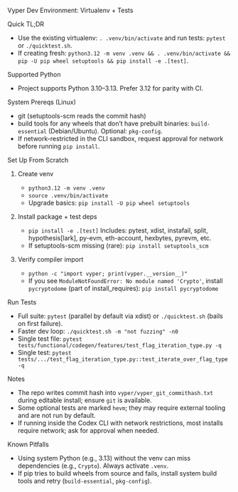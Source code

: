Vyper Dev Environment: Virtualenv + Tests

Quick TL;DR
- Use the existing virtualenv: `. .venv/bin/activate` and run tests: `pytest` or `./quicktest.sh`.
- If creating fresh: `python3.12 -m venv .venv && . .venv/bin/activate && pip -U pip wheel setuptools && pip install -e .[test]`.

Supported Python
- Project supports Python 3.10–3.13. Prefer 3.12 for parity with CI.

System Prereqs (Linux)
- git (setuptools-scm reads the commit hash)
- build tools for any wheels that don’t have prebuilt binaries: `build-essential` (Debian/Ubuntu). Optional: `pkg-config`.
- If network-restricted in the CLI sandbox, request approval for network before running `pip install`.

Set Up From Scratch
1) Create venv
   - `python3.12 -m venv .venv`
   - `source .venv/bin/activate`
   - Upgrade basics: `pip install -U pip wheel setuptools`

2) Install package + test deps
   - `pip install -e .[test]`
     Includes: pytest, xdist, instafail, split, hypothesis[lark], py-evm, eth-account, hexbytes, pyrevm, etc.
   - If setuptools-scm missing (rare): `pip install setuptools_scm`

3) Verify compiler import
   - `python -c "import vyper; print(vyper.__version__)"`
   - If you see `ModuleNotFoundError: No module named 'Crypto'`, install `pycryptodome` (part of install_requires):
     `pip install pycryptodome`

Run Tests
- Full suite: `pytest` (parallel by default via xdist) or `./quicktest.sh` (bails on first failure).
- Faster dev loop: `./quicktest.sh -m "not fuzzing" -n0`
- Single test file: `pytest tests/functional/codegen/features/test_flag_iteration_type.py -q`
- Single test: `pytest tests/.../test_flag_iteration_type.py::test_iterate_over_flag_type -q`

Notes
- The repo writes commit hash into `vyper/vyper_git_commithash.txt` during editable install; ensure `git` is available.
- Some optional tests are marked `hevm`; they may require external tooling and are not run by default.
- If running inside the Codex CLI with network restrictions, most installs require network; ask for approval when needed.

Known Pitfalls
- Using system Python (e.g., 3.13) without the venv can miss dependencies (e.g., `Crypto`). Always activate `.venv`.
- If pip tries to build wheels from source and fails, install system build tools and retry (`build-essential`, `pkg-config`).

